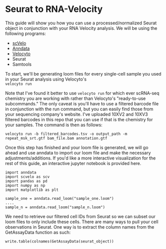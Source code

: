 # Seurat to RNA-Velocity

This guide will show you how you can use a processed/normalized Seurat object in conjunction with your RNA Velocity analysis. 
We will be using the following programs: <br>

- [scVelo](https://github.com/theislab/scvelo)
- [Anndata](https://icb-anndata.readthedocs-hosted.com/en/stable/)
- [Velocyto](http://velocyto.org/)
- Seurat
- Samtools

To start, we'll be generating loom files for every single-cell sample you used in your Seurat analysis using Velocyto's <br>```velocyto run```

Note that I've found it better to use ```velocyto run``` for which ever scRNA-seq chemistry you are working with rather than Velocyto's "ready-to-use subcommands." 
The only caveat is you'll have to use a filtered barcode file in conjunction with the run command, but you can easily find those from
your sequencing company's website. I've uploaded 10XV2 and 10XV3 filtered barcodes in this repo that you can use if that is the
chemistry for your samples. The command is then as follows:

```
velocyto run -b filtered_barcodes.tsv -o output_path -m repeat_msk_srt.gtf bam_file.bam annotation.gtf
```
Once this step has finished and your loom file is generated, we will go ahead and use anndata to import our loom file and make the necessary adjustments/additions. If you'd like a more interactive visualization for the rest of this guide,
an interactive jupyter notebook is provided here.

```
import anndata
import scvelo as scv
import pandas as pd
import numpy as np
import matplotlib as plt

sample_one = anndata.read_loom("sample_one.loom")
....
sample_n = anndata.read_loom("sample_n.loom")
```

We need to retrieve our filtered cell IDs from Seurat so we can subset our loom files to only include these cells. There are many
ways to pull your cell observations in Seurat.  One way is to extract the column names from the GetAssayData function as such:

```
write.table(colnames(GetAssayData(seurat_object))
```
